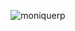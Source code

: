 <p align="center"> <img src="https://depositphotos.com/br/vector/grocery-shopping-discount-banner-110819658.html" alt="moniquerp" /> </p>